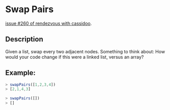 # Swap Pairs

[issue #260 of rendezvous with cassidoo](https://buttondown.email/cassidoo/archive/youve-got-to-get-up-every-morning-with-a-smile-on/).

## Description
Given a list, swap every two adjacent nodes. Something to think about: How would your code change if this were a linked list, versus an array?

## Example:

```ts
> swapPairs([1,2,3,4])
> [2,1,4,3]

> swapPairs([])
> []
```
